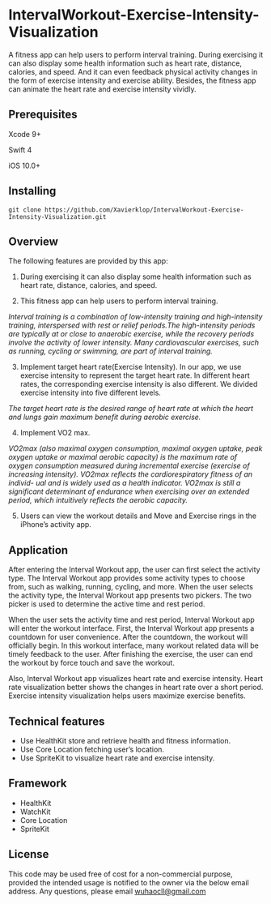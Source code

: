 # IntervalWorkout-Exercise-Intensity-Visualization
A fitness app can help users to perform interval training. During exercising it can also display some health information such as heart rate, distance, calories, and speed. And it can even feedback physical activity changes in the form of exercise intensity and exercise ability. Besides, the fitness app can animate the heart rate and exercise intensity vividly.
## Prerequisites
Xcode 9+

Swift 4

iOS 10.0+
## Installing
`git clone https://github.com/Xavierklop/IntervalWorkout-Exercise-Intensity-Visualization.git`
## Overview
The following features are provided by this app:

 1. During exercising it can also display some health information such as heart rate, distance, calories, and speed.
 
 2. This fitness app can help users to perform interval training. 
 
 *Interval training is a combination of low-intensity training and high-intensity training, interspersed with rest or relief  periods.The high-intensity periods are typically at or close to anaerobic exercise, while the recovery periods involve the activity of lower intensity. Many cardiovascular exercises, such as running, cycling or swimming, are part of interval training.*
 
 3. Implement target heart rate(Exercise Intensity). In our app, we use exercise intensity to represent the target heart rate. In different heart rates, the corresponding exercise intensity is also different. We divided exercise intensity into five different levels.
 
 *The target heart rate is the desired range of heart rate at which the heart and lungs gain maximum benefit during aerobic exercise.*
 
 4. Implement VO2 max.
 
 *VO2max (also maximal oxygen consumption, maximal oxygen uptake, peak oxygen uptake or maximal aerobic capacity) is the maximum rate of oxygen consumption measured during incremental exercise (exercise of increasing intensity). VO2max reflects the cardiorespiratory fitness of an individ- ual and is widely used as a health indicator. VO2max is still a significant determinant of endurance when exercising over an extended period, which intuitively reflects the aerobic capacity.*
 
 5. Users can view the workout details and Move and Exercise rings in the iPhone’s activity app.
 
## Application
After entering the Interval Workout app, the user can first select the activity type. The Interval Workout app provides some activity types to choose from, such as walking, running, cycling, and more. When the user selects the activity type, the Interval Workout app presents two pickers. The two picker is used to determine the active time and rest period.

When the user sets the activity time and rest period, Interval Workout app will enter the workout interface. First, the Interval Workout app presents a countdown for user convenience. After the countdown, the workout will officially begin. In this workout interface, many workout related data will be timely feedback to the user. After finishing the exercise, the user can end the workout by force touch and save the workout.

Also, Interval Workout app visualizes heart rate and exercise intensity. Heart rate visualization better shows the changes in heart rate over a short period. Exercise intensity visualization helps users maximize exercise benefits.

## Technical features
- Use HealthKit store and retrieve health and fitness information.
- Use Core Location fetching user’s location.
- Use SpriteKit to visualize heart rate and exercise intensity.
## Framework
- HealthKit
- WatchKit
- Core Location
- SpriteKit
## License
This code may be used free of cost for a non-commercial purpose, provided the intended usage is notified to the owner via the below email address.
Any questions, please email wuhaocll@gmail.com
